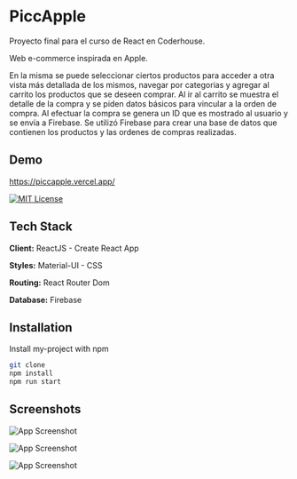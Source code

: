 #
# PiccApple

Proyecto final para el curso de React en Coderhouse.

Web e-commerce inspirada en Apple. 

En la misma se puede seleccionar ciertos productos para acceder a otra vista más detallada de los mismos, navegar por categorias y agregar al carrito los productos que se deseen comprar. Al ir al carrito se muestra el detalle de la compra y se piden datos básicos para vincular a la orden de compra. Al efectuar la compra se genera un ID que es mostrado al usuario y se envía a Firebase. Se utilizó Firebase para crear una base de datos que contienen los productos y las ordenes de compras realizadas.


## Demo

https://piccapple.vercel.app/



[![MIT License](https://img.shields.io/badge/License-MIT-green.svg)](https://choosealicense.com/licenses/mit/)


## Tech Stack

**Client:** ReactJS - Create React App

**Styles:** Material-UI - CSS

**Routing:** React Router Dom

**Database:** Firebase
## Installation

Install my-project with npm

```bash
git clone 
npm install
npm run start
```
## Screenshots

![App Screenshot](https://drive.google.com/uc?id=1i6ByaC0l7C_nDGWNoaCCh_2o-SZtb5dZ)


![App Screenshot](https://drive.google.com/uc?id=1WcYXQBnlUJ_OIhdT1XeCeHC42cdexz0E)


![App Screenshot](https://drive.google.com/uc?id=1x6TTqmx6PdiSwpn1z0ctHMGnK1JqVdyV)

